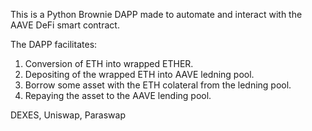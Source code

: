This is a Python Brownie DAPP made to automate and interact with the AAVE DeFi smart contract.

The DAPP facilitates:
1. Conversion of ETH into wrapped ETHER.
2. Depositing of the wrapped ETH into AAVE ledning pool.
3. Borrow some asset with the ETH colateral from the ledning pool.
4. Repaying the asset to the AAVE lending pool.

DEXES, Uniswap, Paraswap
